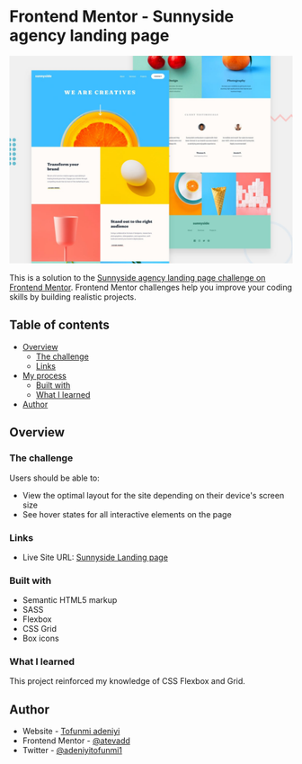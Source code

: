 # Frontend Mentor - Sunnyside agency landing page

![Design preview for the Sunnyside agency landing page coding challenge](./design/desktop-preview.jpg)

This is a solution to the [Sunnyside agency landing page challenge on Frontend Mentor](https://www.frontendmentor.io/challenges/sunnyside-agency-landing-page-7yVs3B6ef). Frontend Mentor challenges help you improve your coding skills by building realistic projects.

## Table of contents

- [Overview](#overview)
  - [The challenge](#the-challenge)
  - [Links](#links)
- [My process](#my-process)
  - [Built with](#built-with)
  - [What I learned](#what-i-learned)
- [Author](#author)

## Overview

### The challenge

Users should be able to:

- View the optimal layout for the site depending on their device's screen size
- See hover states for all interactive elements on the page

### Links
- Live Site URL: [Sunnyside Landing page](https://sonny-side.netlify.app/)

### Built with

- Semantic HTML5 markup
- SASS
- Flexbox
- CSS Grid
- Box icons

### What I learned

This project reinforced my knowledge of CSS Flexbox and Grid.
## Author

- Website - [Tofunmi adeniyi](https://atevadd.netlify.app/)
- Frontend Mentor - [@atevadd](https://www.frontendmentor.io/profile/atevadd)
- Twitter - [@adeniyitofunmi1](https://www.twitter.com/adeniyitofunmi1)
